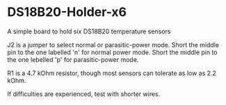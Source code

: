 # DS18B20-Holder-x6
A simple board to hold six DS18B20 temperature sensors

J2 is a jumper to select normal or parasitic-power mode.  Short the middle pin to the one labelled 'n' for normal power mode.  Short the middle pin to the one lebelled 'p' for parasitic-power mode.

R1 is a 4.7 kOhm resistor, though most sensors can tolerate as low as 2.2 kOhm.

If difficulties are experienced, test with shorter wires.
